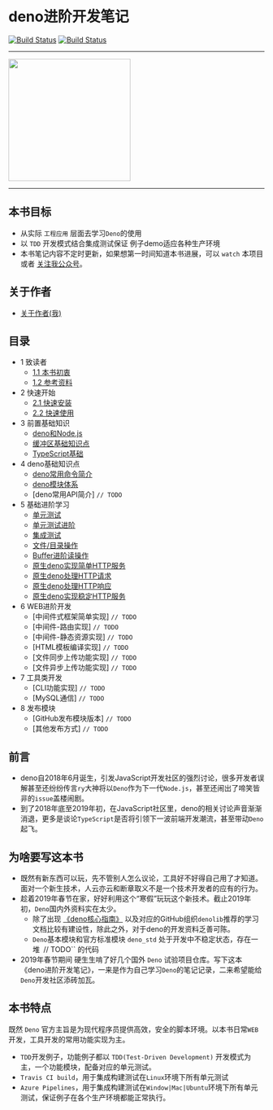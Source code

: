 # deno进阶开发笔记

[![Build Status](https://travis-ci.com/chenshenhai/deno_note.svg?token=XYNG2F1URZ4nW1TzoJNC&branch=master)](https://travis-ci.com/chenshenhai/deno_note)
[![Build Status](https://dev.azure.com/chenshenhai/chenshenhai/_apis/build/status/chenshenhai.deno_note?branchName=master)](https://dev.azure.com/chenshenhai/chenshenhai/_build/latest?definitionId=1&branchName=master)

<hr/>

<img  width="240"  src="https://user-images.githubusercontent.com/8216630/52873226-771a3e80-3189-11e9-9bf9-59de7091dbfa.png">


<hr/>

## 本书目标

- 从实际 `工程应用` 层面去学习`Deno`的使用
- 以 `TDD` 开发模式结合集成测试保证 例子demo适应各种生产环境
- 本书笔记内容不定时更新，如果想第一时间知道本书进展，可以 `watch` 本项目 或者 [关注我公众号](./note/chapter_01/01.md#本书目的)。

## 关于作者
- [关于作者(我)](https://chenshenhai.github.io)

## 目录

* 1 致读者
    * [1.1 本书初衷](./note/chapter_01/01.md)
    * [1.2 参考资料](./note/chapter_01/02.md)
* 2 快速开始
    * [2.1 快速安装](./note/chapter_02/01.md)
    * [2.2 快速使用](./note/chapter_02/02.md)
* 3 前置基础知识
    * [deno和Node.js](./note/chapter_03/01.md)
    * [缓冲区基础知识点](./note/chapter_03/02.md)
    * [TypeScript基础](./note/chapter_03/03.md)
* 4 deno基础知识点
    * [deno常用命令简介](./note/chapter_04/01.md)
    * [deno模块体系](./note/chapter_04/02.md)
    * [deno常用API简介] `// TODO`
* 5 基础进阶学习
    * [单元测试](./note/chapter_05/01.md)
    * [单元测试进阶](./note/chapter_05/02.md)
    * [集成测试](./note/chapter_05/03.md)
    * [文件/目录操作](./note/chapter_05/04.md)
    * [Buffer进阶读操作](./note/chapter_05/06.md)
    * [原生deno实现简单HTTP服务](./note/chapter_05/07.md)
    * [原生deno处理HTTP请求](./note/chapter_05/08.md)
    * [原生deno处理HTTP响应](./note/chapter_05/09.md)
    * [原生deno实现稳定HTTP服务](./note/chapter_05/10.md)
* 6 WEB进阶开发
    * [中间件式框架简单实现]  `// TODO`
    * [中间件-路由实现]  `// TODO`
    * [中间件-静态资源实现]  `// TODO`
    * [HTML模板编译实现]  `// TODO`
    * [文件同步上传功能实现]  `// TODO`
    * [文件异步上传功能实现]  `// TODO`
* 7 工具类开发
    * [CLI功能实现]  `// TODO`
    * [MySQL通信]   `// TODO`
* 8 发布模块
    * [GitHub发布模块版本]  `// TODO`
    * [其他发布方式]  `// TODO`


## 前言

- deno自2018年6月诞生，引发JavaScript开发社区的强烈讨论，很多开发者误解甚至还纷纷传言`ry`大神将以`Deno`作为下一代`Node.js`，甚至还闹出了啼笑皆非的`issue`盖楼闹剧。
- 到了2018年底至2019年初，在JavaScript社区里，deno的相关讨论声音渐渐消退，更多是谈论`TypeScript`是否将引领下一波前端开发潮流，甚至带动`Deno`起飞。

## 为啥要写这本书  

- 既然有新东西可以玩，先不管别人怎么议论，工具好不好得自己用了才知道。面对一个新生技术，人云亦云和断章取义不是一个技术开发者的应有的行为。
- 趁着2019年春节在家，好好利用这个“寒假”玩玩这个新技术。截止2019年初，`Deno`国内外资料实在太少。
  - 除了出现 [《deno核心指南》](https://github.com/denolib/guide) 以及对应的GitHub组织`denolib`推荐的学习文档比较有建设性，除此之外，对于deno的开发资料乏善可陈。
  - `Deno`基本模块和官方标准模块 `deno_std` 处于开发中不稳定状态，存在一堆` `// TODO`` 的代码
- 2019年春节期间 硬生生啃了好几个国外 `Deno` 试验项目仓库。写下这本《deno进阶开发笔记》，一来是作为自己学习`Deno`的笔记记录，二来希望能给`Deno`开发社区添砖加瓦。


## 本书特点

既然 `Deno` 官方主旨是为现代程序员提供高效，安全的脚本环境。以本书日常`WEB`开发，工具开发的常用功能实现为主。

- `TDD`开发例子，功能例子都以 `TDD(Test-Driven Development)` 开发模式为主，一个功能模块，配备对应的单元测试。
- `Travis CI build`，用于集成构建测试在`Linux`环境下所有单元测试
- `Azure Pipelines`，用于集成构建测试在`Window|Mac|Ubuntu`环境下所有单元测试，保证例子在各个生产环境都能正常执行。

